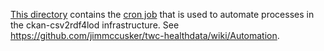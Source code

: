 [This directory](https://github.com/jimmccusker/twc-healthdata/tree/master/data/source/healthdata-tw-rpi-edu/cr-cron) contains the 
[cron job](https://github.com/jimmccusker/twc-healthdata/blob/master/data/source/healthdata-tw-rpi-edu/cr-cron/version/cron.sh) 
that is used to automate processes in the ckan-csv2rdf4lod infrastructure. 
See https://github.com/jimmccusker/twc-healthdata/wiki/Automation.

